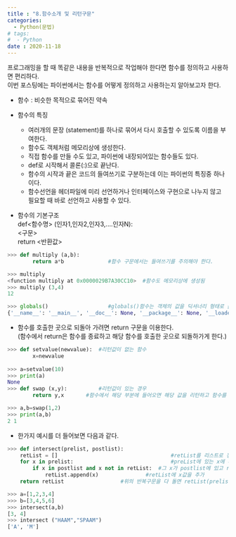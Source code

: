```yaml
---
title : "8.함수소개 및 리턴구문"
categories:
  - Python(문법)
# tags:
#  - Python
date : 2020-11-18
---
```



프로그래밍을 할 때 똑같은 내용을 반복적으로 작업해야 한다면 함수를 정의하고 사용하면 편리하다.  
이번 포스팅에는 파이썬에서는 함수를 어떻게 정의하고 사용하는지 알아보고자 한다.  

- 함수 : 비슷한 목적으로 묶어진 약속  
- 함수의 특징
  - 여러개의 문장 (statement)를 하나로 묶어서 다시 호출할 수 있도록 이름을 부여한다.  
  - 함수도 객체처럼 메모리상에 생성한다.  
  - 직접 함수를 만들 수도 있고, 파이썬에 내장되어있는 함수들도 있다.  
  - def로 시작해서 콜론(:)으로 끝난다.  
  - 함수의 시작과 끝은 코드의 들여쓰기로 구분하는데 이는 파이썬의 특징중 하나이다.  
  - 함수선언을 헤더파일에 미리 선언하거나 인터페이스와 구현으로 나누지 않고 필요할 때 바로 선언하고 사용할 수 있다.  

- 함수의 기본구조  
  def<함수명> (인자1,인자2,인자3,....인자N):   
     <구문>  
     return <반환값>  

```python 
>>> def multiply (a,b):
      	return a*b              #함수 구문에서는 들여쓰기를 주의해야 한다.

>>> multiply
<function multiply at 0x0000029B7A30CC10>  #함수도 메모리상에 생성됨
>>> multiply (3,4)
12

>>> globals()                   #globals()함수는 객체의 값을 딕셔너리 형태로 볼 수 있는 내장함수
{'__name__': '__main__', '__doc__': None, '__package__': None, '__loader__': <class '_frozen_importlib.BuiltinImporter'>, '__spec__': None, '__annotations__': {}, '__builtins__': <module 'builtins' (built-in)>, 'mutiply': <function mutiply at 0x0000029B7A30C700>, 'multiply': <function multiply at 0x0000029B7A30CC10>}
```

- 함수를 호출한 곳으로 되돌아 가려면 return 구문을 이용한다.  
  (함수에서 return은 함수를 종료하고 해당 함수를 호출한 곳으로 되돌하가게 한다.)  
  
```python
>>> def setvalue(newvalue):  #리턴값이 없는 함수 
       	x=newvalue
	
>>> a=setvalue(10)
>>> print(a)
None
>>> def swap (x,y):          #리턴값이 있는 경우 
  	    return y,x       #함수에서 해당 부분에 들어오면 해당 값을 리턴하고 함수를 종료하며 함수를 호출한 곳으로 돌아간다.

>>> a,b=swap(1,2)
>>> print(a,b)
2 1
```

- 한가지 예시를 더 들어보면 다음과 같다. 

```python 
>>> def intersect(prelist, postlist):
	retList = []                                    #retList를 리스트로 정의
	for x in prelist:                               #preList에 있는 x에 대해서 
		if x in postlist and x not in retList:  #그 x가 postlist에 있고 retList에 없으면 (retList에 값 중복방지)
			retList.append(x)               #retList에 x값을 추가
	return retList					#위의 반복구문을 다 돌면 retList(prelist와 postlist의 교집합)를 리턴

>>> a=[1,2,3,4]
>>> b=[3,4,5,6]
>>> intersect(a,b)
[3, 4]
>>> intersect ("HAAM","SPAAM")
['A', 'M']
```

